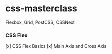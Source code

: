 # css-masterclass
Flexbox, Grid, PostCSS, CSSNext

### CSS Flex
 [x] CSS Flex Basics
 [x] Main Axis and Cross Axis